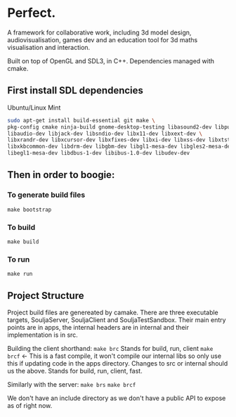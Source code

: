 # Perfect.

A framework for collaborative work, including 3d model design, audiovisualisation, games dev and an education tool for 3d maths visualisation and interaction.

Built on top of OpenGL and SDL3, in C++. Dependencies managed with cmake.

## First install SDL dependencies

Ubuntu/Linux Mint

```bash
sudo apt-get install build-essential git make \
pkg-config cmake ninja-build gnome-desktop-testing libasound2-dev libpulse-dev \
libaudio-dev libjack-dev libsndio-dev libx11-dev libxext-dev \
libxrandr-dev libxcursor-dev libxfixes-dev libxi-dev libxss-dev libxtst-dev \
libxkbcommon-dev libdrm-dev libgbm-dev libgl1-mesa-dev libgles2-mesa-dev \
libegl1-mesa-dev libdbus-1-dev libibus-1.0-dev libudev-dev
```

## Then in order to boogie:

### To generate build files

`make bootstrap`

### To build

`make build`

### To run

`make run`

## Project Structure

Project build files are genereated by camake. There are three executable targets, SouljaServer, SouljaClient and SouljaTestSandbox. Their main entry points are in apps, the internal headers are in internal and their implementation is in src.

Building the client shorthand:
`make brc`
Stands for build, run, client
`make brcf` <- This is a fast compile, it won't compile our internal libs so only use this if updating code in the apps directory. Changes to src or internal should us the above.
Stands for build, run, client, fast.

Similarly with the server:
`make brs`
`make brcf`

We don't have an include directory as we don't have a public API to expose as of right now.
